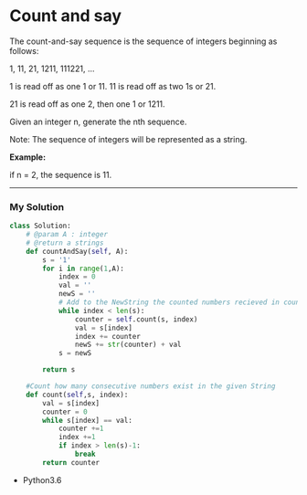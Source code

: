 # Count and say

The count-and-say sequence is the sequence of integers beginning as follows:

1, 11, 21, 1211, 111221, ...

1 is read off as one 1 or 11.
11 is read off as two 1s or 21.

21 is read off as one 2, then one 1 or 1211.

Given an integer n, generate the nth sequence.

Note: The sequence of integers will be represented as a string.

**Example:**

if n = 2,
the sequence is 11.

---

### My Solution

```python
class Solution:
    # @param A : integer
    # @return a strings
    def countAndSay(self, A):
        s = '1'
        for i in range(1,A):
            index = 0
            val = ''
            newS = ''
            # Add to the NewString the counted numbers recieved in count function
            while index < len(s):
                counter = self.count(s, index)
                val = s[index]
                index += counter
                newS += str(counter) + val
            s = newS

        return s

    #Count how many consecutive numbers exist in the given String
    def count(self,s, index):
        val = s[index]
        counter = 0
        while s[index] == val:
            counter +=1
            index +=1
            if index > len(s)-1:
                break
        return counter

```
* Python3.6